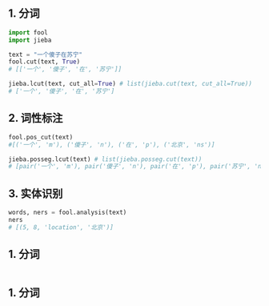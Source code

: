 ## 1. 分词
```python
import fool
import jieba

text = "一个傻子在苏宁"
fool.cut(text, True) 
# [['一个', '傻子', '在', '苏宁']]

jieba.lcut(text, cut_all=True) # list(jieba.cut(text, cut_all=True))
# ['一个', '傻子', '在', '苏宁']
```

## 2. 词性标注
```python
fool.pos_cut(text)
#[('一个', 'm'), ('傻子', 'n'), ('在', 'p'), ('北京', 'ns')]

jieba.posseg.lcut(text) # list(jieba.posseg.cut(text))
# [pair('一个', 'm'), pair('傻子', 'n'), pair('在', 'p'), pair('苏宁', 'ns')]
```

## 3. 实体识别
```python
words, ners = fool.analysis(text)
ners
# [(5, 8, 'location', '北京')]
```

## 1. 分词
```python
```

## 1. 分词
```python
```

